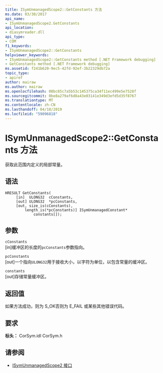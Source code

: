 ```yaml
---
title: ISymUnmanagedScope2::GetConstants 方法
ms.date: 03/30/2017
api_name:
- ISymUnmanagedScope2.GetConstants
api_location:
- diasymreader.dll
api_type:
- COM
f1_keywords:
- ISymUnmanagedScope2::GetConstants
helpviewer_keywords:
- ISymUnmanagedScope2::GetConstants method [.NET Framework debugging]
- GetConstants method [.NET Framework debugging]
ms.assetid: f241b620-9ec5-42fd-92ef-3b22329db72a
topic_type:
- apiref
author: mairaw
ms.author: mairaw
ms.openlocfilehash: 08bc85c7a5b53c145375ca34f11ec499e5e7528f
ms.sourcegitcommit: 0be8a279af6d8a43e03141e349d3efd5d35f8767
ms.translationtype: MT
ms.contentlocale: zh-CN
ms.lasthandoff: 04/18/2019
ms.locfileid: "59096818"
---
```

# <a name="isymunmanagedscope2getconstants-method"></a>ISymUnmanagedScope2::GetConstants 方法
获取此范围内定义的局部常量。  
  
## <a name="syntax"></a>语法  
  
```  
HRESULT GetConstants(  
     [in]  ULONG32  cConstants,  
     [out] ULONG32  *pcConstants,  
     [out, size_is(cConstants),  
         length_is(*pcConstants)] ISymUnmanagedConstant*   
             constants[]);  
```  
  
## <a name="parameters"></a>参数  
 `cConstants`  
 [in]缓冲区的长度的`pcConstants`参数指向。  
  
 `pcConstants`  
 [out]一个指向`ULONG32`用于接收大小，以字符为单位，以包含常量的缓冲区。  
  
 `constants`  
 [out]存储常量缓冲区。  
  
## <a name="return-value"></a>返回值  
 如果方法成功，则为 S_OK否则为 E_FAIL 或某些其他错误代码。  
  
## <a name="requirements"></a>要求  
 **标头：** CorSym.idl CorSym.h  
  
## <a name="see-also"></a>请参阅

- [ISymUnmanagedScope2 接口](../../../../docs/framework/unmanaged-api/diagnostics/isymunmanagedscope2-interface.md)
